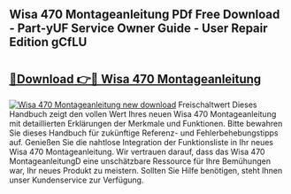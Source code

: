 ## Wisa 470 Montageanleitung PDf Free Download - Part-yUF Service Owner Guide - User Repair Edition gCfLU

# <h2><a href="http://df71qtu.blite.top/?on=Wisa+470+Montageanleitung">🔗Download 👉🔴 Wisa 470 Montageanleitung</a></h2>

[![Wisa 470 Montageanleitung new download](https://i.imgur.com/lujVjoI.png)](http://df71qtu.blite.top/?on=Wisa+470+Montageanleitung)
Freischaltwert Dieses Handbuch zeigt den vollen Wert Ihres neuen Wisa 470 Montageanleitung mit detaillierten Erklärungen der Merkmale und Funktionen. Bitte bewahren Sie dieses Handbuch für zukünftige Referenz- und Fehlerbehebungstipps auf. Genießen Sie die nahtlose Integration der Funktionsliste in Ihr neues Wisa 470 Montageanleitung. Wir vertrauen darauf, dass das Wisa 470 MontageanleitungD eine unschätzbare Ressource für Ihre Bemühungen war, Ihr neues Produkt zu meistern. Sollten Sie Hilfe benötigen, steht Ihnen unser Kundenservice zur Verfügung.
